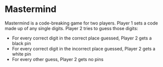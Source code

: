 # Mastermind
Mastermind is a code-breaking game for two players.
Player 1 sets a code made up of any single digits.
Player 2 tries to guess those digits:
* For every correct digit in the correct place guessed, Player 2 gets a black pin
* For every correct digit in the incorrect place guessed, Player 2 gets a white pin
* For every other guess, Player 2 gets no pins
